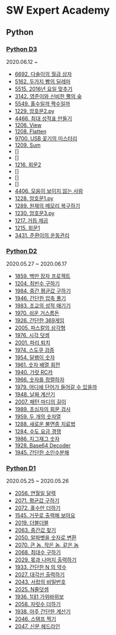 # SW Expert Academy

## Python

### [Python D3](./Python%20D3/)

2020.06.12 ~ 

- [6692. 다솔이의 월급 상자](./Python%20D3/6692.%20다솔이의%20월급%20상자.py)
- [5162. 두가지 빵의 딜레마](./Python%20D3/5162.%20두가지%20빵의%20딜레마.py)
- [5515. 2016년 요일 맞추기](./Python%20D3/5515.%202016년%20요일%20맞추기.py)
- [3142. 영준이와 신비한 뿔의 숲](./Python%20D3/3142.%20영준이와%20신비한%20뿔의%20숲.py)
- [5549. 홀수일까 짝수일까](./Python%20D3/5549.%20홀수일까%20짝수일까.py)
- [1229. 암호문2.py](./Python%20D3/../Python%20D3/1229.%20암호문2.py)
- [4466. 최대 성적표 만들기](./Python%20D3/../Python%20D3/4466.%20최대%20성적표%20만들기.py)
- [1206. View](./Python%20D3/../Python%20D3/1206.%20View.py)
- [1208. Flatten](./Python%20D3/1208.%20Flatten.py)
- [9700. USB 꽂기의 미스터리](./Python%20D3/9700.%20USB%20꽂기의%20미스터리.py)
- [1209. Sum](./Python%20D3/1209.%20Sum.py)
- []
- []
- [1216. 회문2](./Python%20D3/1216.%20회문2.py)
- []
- []
- []
- [4406. 모음이 보이지 않는 사람](./Python%20D3/4406.%20모음이%20보이지%20않는%20사람.py)
- [1228. 암호문1.py](./Python%20D3/1228.%20암호문1.py)
- [1289. 원재의 메모리 복구하기](./Python%20D3/1289.%20원재의%20메모리%20복구하기.py)
- [1230. 암호문3.py](./Python%20D3/1230.%20암호문3.py)
- [1217. 거듭 제곱](./Python%20D3/1217.%20거듭%20제곱.py)
- [1215. 회문1](./Python%20D3/1215.%20회문1.py)
- [3431. 준환이의 운동관리](./Python%20D3/3431.%20준환이의%20운동관리.txt)

### [Python D2](./Python%20D2/)

2020.05.27 ~ 2020.06.17

- [1859. 백만 장자 프로젝트](./Python%20D2/1859.%20백만%20장자%20프로젝트.py)
- [1204. 최빈수 구하기](./Python%20D2/1204.%20최빈수%20구하기.py)
- [1984. 중간 평균값 구하기](./Python%20D2/1984.%20중간%20평균값%20구하기.py)
- [1946. 간단한 압축 풀기](./Python%20D2/1946.%20간단한%20압축%20풀기.py)
- [1983. 조교의 성적 매기기](./Python%20D2/1983.%20조교의%20성적%20매기기.py)
- [1970. 쉬운 거스름돈](./Python%20D2/1970.%20쉬운%20거스름돈.py)
- [1926. 간단한 369게임](./Python%20D2/1926.%20간단한%20369게임.py)
- [2005. 파스칼의 삼각형](./Python%20D2/2005.%20파스칼의%20삼각형.py)
- [1976. 시각 덧셈](./Python%20D2/1976.%20시각%20덧셈.py)
- [2001. 파리 퇴치](./Python%20D2/2001.%20파리%20퇴치.py)
- [1974. 스도쿠 검증](./Python%20D2/1974.%20스도쿠%20검증.py)
- [1954. 달팽이 숫자](./Python%20D2/1954.%20달팽이%20숫자.py)
- [1961. 숫자 배열 회전](./Python%20D2/1961.%20숫자%20배열%20회전.py)
- [1940. 가랏 RC카](./Python%20D2/1940.%20가랏%20RC카.py)
- [1966. 숫자를 정렬하자](./Python%20D2/1966.%20숫자를%20정렬하자.py)
- [1979. 어디에 단어가 들어갈 수 있을까](./Python%20D2/1979.%20어디에%20단어가%20들어갈%20수%20있을까.py)
- [1948. 날짜 계산기](./Python%20D2/1948.%20날짜%20계산기.py)
- [2007. 패턴 마디의 길이](./Python%20D2/2007.%20패턴%20마디의%20길이.py)
- [1989. 초심자의 회문 검사](./Python%20D2/1989.%20초심자의%20회문%20검사.py)
- [1959. 두 개의 숫자열](./Python%20D2/1959.%20두%20개의%20숫자열.py)
- [1288. 새로운 불면증 치료법](.Python%20D2/1288.%20새로운%20불면증%20치료법.py)
- [1284. 수도 요금 경쟁](./Python%20D2/1284.%20수도%20요금%20경쟁.py)
- [1986. 지그재그 숫자](./Python%20D2/1986.%20지그재그%20숫자.py)
- [1928. Base64 Decoder](./Python%20D2/1928.%20Base64%20Decoder.py)
- [1945. 간단한 소인수분해](./Python%20D2/1945.%20간단한%20소인수분해.py)

### [Python D1](./Python%20D1/)

2020.05.25 ~ 2020.05.26

- [2056. 연월일 달력](./Python%20D1/2056.%20연월일%20달력.py)
- [2071. 평균값 구하기](./Python%20D1/2071.%20평균값%20구하기.py)
- [2072. 홀수만 더하기](./Python%20D1/2072.%20홀수만%20더하기.py)
- [1545. 거꾸로 출력해 보아요](./Python%20D1/1545.%20거꾸로%20출력해%20보아요.py)
- [2019. 더블더블](./Python%20D1/2019.%20더블더블.py)
- [2063. 중간값 찾기](./Python%20D1/2063.%20중간값%20찾기.py)
- [2050. 알파벳을 숫자로 변환](./Python%20D1/2050.%20알파벳을%20숫자로%20변환.py)
- [2070. 큰 놈, 작은 놈, 같은 놈](./Python%20D1/2070.%20큰%20놈,%20작은%20놈,%20같은%20놈.py)
- [2068. 최대수 구하기](./Python%20D1/2068.%20최대수%20구하기.py)
- [2029. 몫과 나머지 출력하기](./Python%20D1/2029.%20몫과%20나머지%20출력하기.py)
- [1933. 간단한 N 의 약수](./Python%20D1/1933.%20간단한%20N%20의%20약수.py)
- [2027. 대각선 출력하기](./Python%20D1/2027.%20대각선%20출력하기.py)
- [2043. 서랍의 비밀번호](./Python%20D1/2043.%20서랍의%20비밀번호.py)
- [2025. N줄덧셈](./Python%20D1/2025.%20N줄덧셈.py)
- [1936. 1대1 가위바위보](./Python%20D1/1936.%201대1%20가위바위보.py)
- [2058. 자릿수 더하기](./Python%20D1/2058.%20자릿수%20더하기.py)
- [1938. 아주 간단한 계산기](./Python%20D1/1938.%20아주%20간단한%20계산기.py)
- [2046. 스탬프 찍기](./Python%20D1/2046.%20스탬프%20찍기.py)
- [2047. 신문 헤드라인](./Python%20D1/2047.%20신문%20헤드라인.py)
